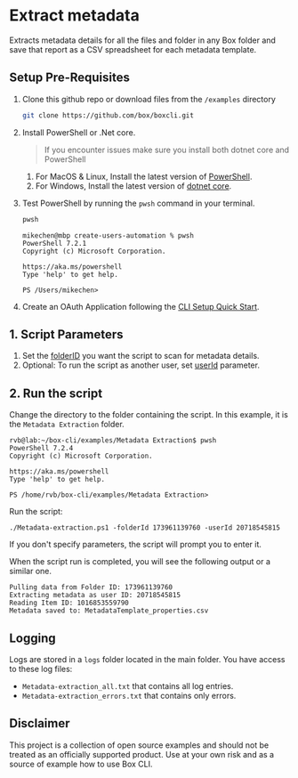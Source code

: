 # Extract metadata

Extracts metadata details for all the files and folder in any Box folder and save that report as a CSV spreadsheet for each metadata template.

## Setup Pre-Requisites
1. Clone this github repo or download files from the `/examples` directory
   ```bash
   git clone https://github.com/box/boxcli.git
   ```
2. Install PowerShell or .Net core.
   > If you encounter issues make sure you install both dotnet core and PowerShell
	1. For MacOS & Linux, Install the latest version of [PowerShell](https://docs.microsoft.com/en-us/powershell/scripting/install/installing-powershell?view=powershell-7.2).
	2. For Windows, Install the latest version of [dotnet core](https://dotnet.microsoft.com/download).

3. Test PowerShell by running the `pwsh` command in your terminal.
    ```bash
    pwsh
    ```

    ```
    mikechen@mbp create-users-automation % pwsh
    PowerShell 7.2.1
    Copyright (c) Microsoft Corporation.
	
    https://aka.ms/powershell
    Type 'help' to get help.
	
    PS /Users/mikechen>
    ```
4. Create an OAuth Application following the [CLI Setup Quick Start][oauth-guide].

## 1. Script Parameters
1. Set the [folderID][folderID-param] you want the script to scan for metadata details.
2. Optional: To run the script as another user, set [userId][UserId-param] parameter.


## 2. Run the script

Change the directory to the folder containing the script. In this example, it is the `Metadata Extraction` folder.
```pwsh
rvb@lab:~/box-cli/examples/Metadata Extraction$ pwsh
PowerShell 7.2.4
Copyright (c) Microsoft Corporation.

https://aka.ms/powershell
Type 'help' to get help.

PS /home/rvb/box-cli/examples/Metadata Extraction>
```

Run the script:
```pwsh
./Metadata-extraction.ps1 -folderId 173961139760 -userId 20718545815
```
If you don't specify parameters, the script will prompt you to enter it.

When the script run is completed, you will see the following
output or a similar one.

```
Pulling data from Folder ID: 173961139760
Extracting metadata as user ID: 20718545815
Reading Item ID: 1016853559790
Metadata saved to: MetadataTemplate_properties.csv
```

## Logging
Logs are stored in a `logs` folder located in the main folder. You have access to these log files:

* `Metadata-extraction_all.txt` that contains all log entries.
* `Metadata-extraction_errors.txt` that contains only errors.

## Disclaimer
This project is a collection of open source examples and should not be treated as an officially supported product. Use at your own risk and as a source of example how to use Box CLI.

[oauth-guide]: https://developer.box.com/guides/cli/quick-start/
[FolderID-param]: /examples/Metadata%20Extraction/Metadata-extraction.ps1#L11
[UserID-param]: /examples/Metadata%20Extraction/Metadata-extraction.ps1#L14

